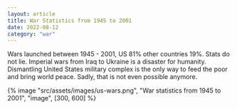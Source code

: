 ```yaml
---
layout: article
title: War Statistics from 1945 to 2001
date: 2022-08-12
category: "war"
---
```


Wars launched between 1945 - 2001, US 81% other countries 19%. Stats do not lie. Imperial wars from Iraq to Ukraine is a disaster for humanity. Dismantling United States military complex is the only way to feed the poor and bring world peace. Sadly, that is not even possible anymore.

<!-- excerpt -->

{% image "src/assets/images/us-wars.png", "War statistics from 1945 to 2001", "image", [300, 600] %}
